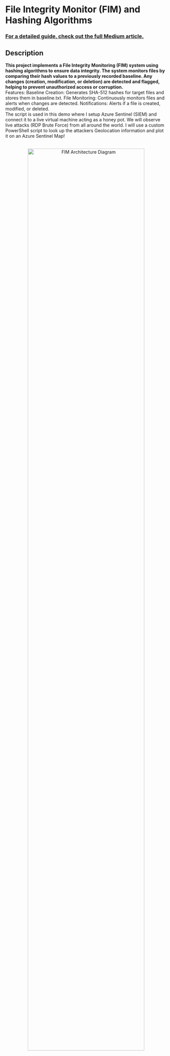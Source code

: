 <h1>File Integrity Monitor (FIM) and Hashing Algorithms</h1>


 ### [For a detailed guide, check out the full Medium article.](https://medium.com/@lmb.walid/integriy-monitor-file-fim-and-hashing-algorithms-6eda8b77dce6)


<h2>Description</h2>
<b>This project implements a File Integrity Monitoring (FIM) system using hashing algorithms to ensure data integrity. The system monitors files by comparing their hash values to a previously recorded baseline. Any changes (creation, modification, or deletion) are detected and flagged, helping to prevent unauthorized access or corruption.</b>
<br />
Features:
Baseline Creation: Generates SHA-512 hashes for target files and stores them in baseline.txt.
File Monitoring: Continuously monitors files and alerts when changes are detected.
Notifications: Alerts if a file is created, modified, or deleted.


<br />
The script is used in this demo where I setup Azure Sentinel (SIEM) and connect it to a live virtual machine acting as a honey pot.
We will observe live attacks (RDP Brute Force) from all around the world. I will use a custom PowerShell script to
look up the attackers Geolocation information and plot it on an Azure Sentinel Map!
<br />
<br />

<p align="center">
<img src="https://cdn-images-1.medium.com/max/800/1*hiFPocbSDgYouHA--PcC0g.png" height="85%" width="85%" alt="FIM Architecture Diagram"/>
</p>


